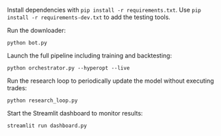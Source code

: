 Install dependencies with `pip install -r requirements.txt`.
Use `pip install -r requirements-dev.txt` to add the testing tools.

Run the downloader:

```
python bot.py
```

Launch the full pipeline including training and backtesting:

```
python orchestrator.py --hyperopt --live
```

Run the research loop to periodically update the model without executing trades:

```
python research_loop.py
```

Start the Streamlit dashboard to monitor results:

```
streamlit run dashboard.py
```
